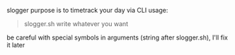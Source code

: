 slogger purpose is to timetrack your day
via CLI
usage:

>slogger.sh write whatever you want

be careful with special symbols in arguments (string after slogger.sh),
I'll fix it later
